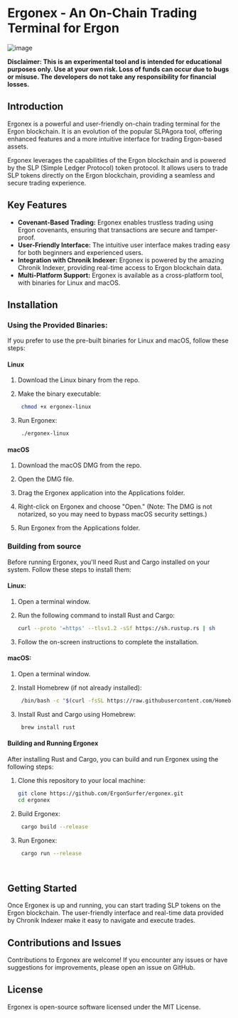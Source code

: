 # Ergonex - An On-Chain Trading Terminal for Ergon

![image](https://github.com/ErgonSurfer/ergon-slpagora/assets/153525861/0a5269d8-ea98-4143-936f-eb86362bcaeb)


**Disclaimer: This is an experimental tool and is intended for educational purposes only. Use at your own risk. Loss of funds can occur due to bugs or misuse. The developers do not take any responsibility for financial losses.**

## Introduction

Ergonex is a powerful and user-friendly on-chain trading terminal for the Ergon blockchain. It is an evolution of the popular SLPAgora tool, offering enhanced features and a more intuitive interface for trading Ergon-based assets.

Ergonex leverages the capabilities of the Ergon blockchain and is powered by the SLP (Simple Ledger Protocol) token protocol. It allows users to trade SLP tokens directly on the Ergon blockchain, providing a seamless and secure trading experience.

## Key Features

- **Covenant-Based Trading:** Ergonex enables trustless trading using Ergon covenants, ensuring that transactions are secure and tamper-proof.
- **User-Friendly Interface:** The intuitive user interface makes trading easy for both beginners and experienced users.
- **Integration with Chronik Indexer:** Ergonex is powered by the amazing Chronik Indexer, providing real-time access to Ergon blockchain data.
- **Multi-Platform Support:** Ergonex is available as a cross-platform tool, with binaries for Linux and macOS.

## Installation 

### Using the Provided Binaries:

If you prefer to use the pre-built binaries for Linux and macOS, follow these steps:

#### Linux

1. Download the Linux binary from the repo.

2. Make the binary executable:

   ```bash
    chmod +x ergonex-linux

3. Run Ergonex:

   ```bash
    ./ergonex-linux

#### macOS

1. Download the macOS DMG from the repo.

2. Open the DMG file.

3. Drag the Ergonex application into the Applications folder.

4. Right-click on Ergonex and choose "Open." (Note: The DMG is not notarized, so you may need to bypass macOS security settings.)

5. Run Ergonex from the Applications folder.

### Building from source

Before running Ergonex, you'll need Rust and Cargo installed on your system. Follow these steps to install them:

#### Linux:

1. Open a terminal window.

2. Run the following command to install Rust and Cargo:

   ```bash
   curl --proto '=https' --tlsv1.2 -sSf https://sh.rustup.rs | sh

3. Follow the on-screen instructions to complete the installation.

#### macOS:


1. Open a terminal window.

2. Install Homebrew (if not already installed):

   ```bash
    /bin/bash -c "$(curl -fsSL https://raw.githubusercontent.com/Homebrew/install/master/install.sh)"

3. Install Rust and Cargo using Homebrew:

   ```bash
    brew install rust


#### Building and Running Ergonex

After installing Rust and Cargo, you can build and run Ergonex using the following steps:

1. Clone this repository to your local machine:

   ```bash
   git clone https://github.com/ErgonSurfer/ergonex.git
   cd ergonex

2. Build Ergonex:

   ```bash
    cargo build --release

3. Run Ergonex:

   ```bash
    cargo run --release
    



## Getting Started

Once Ergonex is up and running, you can start trading SLP tokens on the Ergon blockchain. The user-friendly interface and real-time data provided by Chronik Indexer make it easy to navigate and execute trades.

## Contributions and Issues

Contributions to Ergonex are welcome! If you encounter any issues or have suggestions for improvements, please open an issue on GitHub.

## License

Ergonex is open-source software licensed under the MIT License.
